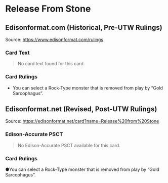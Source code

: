 # Release From Stone

## Edisonformat.com (Historical, Pre-UTW Rulings)

Source: https://www.edisonformat.com/rulings

### Card Text

> No card text found for this card.

### Card Rulings

*   You can select a Rock-Type monster that is removed from play by “Gold Sarcophagus”.

## Edisonformat.net (Revised, Post-UTW Rulings)

Source: https://edisonformat.net/card?name=Release%20from%20Stone

### Edison-Accurate PSCT

> No Edison-Accurate PSCT available for this card.

### Card Rulings

●You can select a Rock-Type monster that is removed from play by “Gold Sarcophagus”.
            